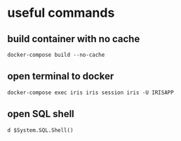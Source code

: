 # useful commands
## build container with no cache
```
docker-compose build --no-cache
```
## open terminal to docker
```
docker-compose exec iris iris session iris -U IRISAPP
```

## open SQL shell
```
d $System.SQL.Shell()
```


